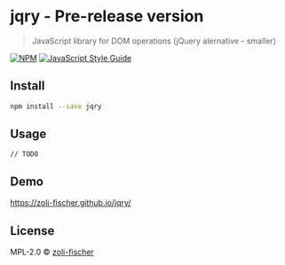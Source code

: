 # jqry - Pre-release version

> JavaScript library for DOM operations (jQuery alernative - smaller)

[![NPM](https://img.shields.io/npm/v/jqry.svg)](https://www.npmjs.com/package/jqry) [![JavaScript Style Guide](https://img.shields.io/badge/code_style-standard-brightgreen.svg)](https://standardjs.com)

## Install

```bash
npm install --save jqry
```

## Usage

```
// TODO
```

## Demo

https://zoli-fischer.github.io/jqry/

## License

MPL-2.0 © [zoli-fischer](https://github.com/zoli-fischer)
